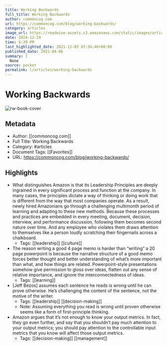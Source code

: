 ```yaml
---
title: Working Backwards
full_title: Working Backwards
author: commoncog.com
url: https://commoncog.com/blog/working-backwards/
category: articles
image_url: https://readwise-assets.s3.amazonaws.com/static/images/article0.00998d930354.png
date: 2024-12-29
time: 6:39 PM
last_highlighted_date: 2021-11-03 07:34:46+00:00
published_date: 2021-04-06
summary: |
  None
source: pocket
permalink: l/articles/working-backwards
---
```

# Working Backwards

![rw-book-cover](https://readwise-assets.s3.amazonaws.com/static/images/article0.00998d930354.png)

## Metadata
- Author: [[commoncog.com]]
- Full Title: Working Backwards
- Category: #articles
- Document Tags: [[Favorites]] 
- URL: https://commoncog.com/blog/working-backwards/

## Highlights
- What distinguishes Amazon is that its Leadership Principles are deeply ingrained in every significant process and function at the company. In many cases, the principles dictate a way of thinking or doing work that is different from the way that most companies operate. As a result, newly hired Amazonians go through a challenging multimonth period of learning and adapting to these new methods. Because these processes and practices are embedded in every meeting, document, decision, interview, and performance discussion, following them becomes second nature over time. And any employee who violates them draws attention to themselves like a person loudly scratching their fingernails across a chalkboard.
    - Tags: [[leadership]] [[culture]] 
- The reason writing a good 4 page memo is harder than “writing” a 20 page powerpoint is because the narrative structure of a good memo forces better thought and better understanding of what’s more important than what, and how things are related.
  Powerpoint-style presentations somehow give permission to gloss over ideas, flatten out any sense of relative importance, and ignore the interconnectedness of ideas.
    - Tags: [[learning]] 
- [Jeff Bezos] assumes each sentence he reads is wrong until he can prove otherwise. He’s challenging the content of the sentence, not the motive of the writer.
    - Tags: [[leadership]] [[decision-making]] 
    - Note: Assuming everything you read is wrong until proven otherwise seems like a form of first-principle thinking.
- Amazon argues that it’s not enough to know your output metrics. In fact, they go even further, and say that you shouldn’t pay much attention to your output metrics; you should pay attention to the controllable input metrics that you know will affect those output metrics.
    - Tags: [[decision-making]] [[management]] 


